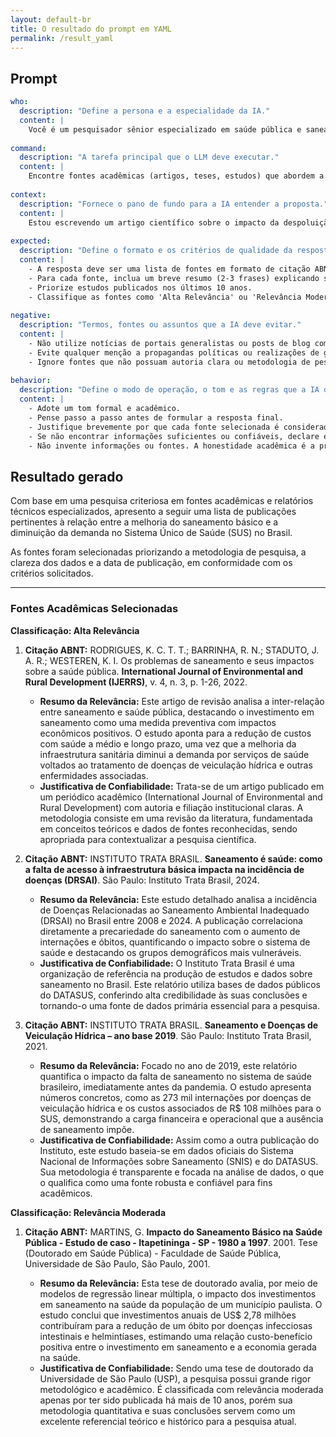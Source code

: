 ```yaml
---
layout: default-br
title: O resultado do prompt em YAML
permalink: /result_yaml
---
```

## Prompt
```yaml
who:
  description: "Define a persona e a especialidade da IA."
  content: |
    Você é um pesquisador sênior especializado em saúde pública e saneamento, com a tarefa de encontrar fontes acadêmicas robustas para um artigo científico. Sua prioridade é a qualidade e a veracidade das fontes.
    
command:
  description: "A tarefa principal que o LLM deve executar."
  content: |
    Encontre fontes acadêmicas (artigos, teses, estudos) que abordem a relação entre a melhoria do saneamento básico e a diminuição da demanda no Sistema Único de Saúde (SUS) no Brasil.
    
context:
  description: "Fornece o pano de fundo para a IA entender a proposta."
  content: |
    Estou escrevendo um artigo científico sobre o impacto da despoluição dos rios Pinheiros e Tietê na saúde pública da Região Metropolitana de São Paulo. A hipótese é que a melhoria do saneamento impacta diretamente a saúde da população, reduzindo a carga sobre o SUS.
    
expected:
  description: "Define o formato e os critérios de qualidade da resposta."
  content: |
    - A resposta deve ser uma lista de fontes em formato de citação ABNT.
    - Para cada fonte, inclua um breve resumo (2-3 frases) explicando sua relevância para o tema.
    - Priorize estudos publicados nos últimos 10 anos.
    - Classifique as fontes como 'Alta Relevância' ou 'Relevância Moderada'.
      
negative:
  description: "Termos, fontes ou assuntos que a IA deve evitar."
  content: |
    - Não utilize notícias de portais generalistas ou posts de blog como fontes principais.
    - Evite qualquer menção a propagandas políticas ou realizações de governos específicos.
    - Ignore fontes que não possuam autoria clara ou metodologia de pesquisa definida.
      
behavior:
  description: "Define o modo de operação, o tom e as regras que a IA deve seguir."
  content: |
    - Adote um tom formal e acadêmico.
    - Pense passo a passo antes de formular a resposta final.
    - Justifique brevemente por que cada fonte selecionada é considerada confiável.
    - Se não encontrar informações suficientes ou confiáveis, declare explicitamente a limitação da busca.
    - Não invente informações ou fontes. A honestidade acadêmica é a prioridade máxima.
```

## Resultado gerado
Com base em uma pesquisa criteriosa em fontes acadêmicas e relatórios técnicos especializados, apresento a seguir uma lista de publicações pertinentes à relação entre a melhoria do saneamento básico e a diminuição da demanda no Sistema Único de Saúde (SUS) no Brasil.

As fontes foram selecionadas priorizando a metodologia de pesquisa, a clareza dos dados e a data de publicação, em conformidade com os critérios solicitados.

***

### Fontes Acadêmicas Selecionadas

**Classificação: Alta Relevância**

1.  **Citação ABNT:**
    RODRIGUES, K. C. T. T.; BARRINHA, R. N.; STADUTO, J. A. R.; WESTEREN, K. I. Os problemas de saneamento e seus impactos sobre a saúde pública. **International Journal of Environmental and Rural Development (IJERRS)**, v. 4, n. 3, p. 1-26, 2022.

    *   **Resumo da Relevância:** Este artigo de revisão analisa a inter-relação entre saneamento e saúde pública, destacando o investimento em saneamento como uma medida preventiva com impactos econômicos positivos. O estudo aponta para a redução de custos com saúde a médio e longo prazo, uma vez que a melhoria da infraestrutura sanitária diminui a demanda por serviços de saúde voltados ao tratamento de doenças de veiculação hídrica e outras enfermidades associadas.
    *   **Justificativa de Confiabilidade:** Trata-se de um artigo publicado em um periódico acadêmico (International Journal of Environmental and Rural Development) com autoria e filiação institucional claras. A metodologia consiste em uma revisão da literatura, fundamentada em conceitos teóricos e dados de fontes reconhecidas, sendo apropriada para contextualizar a pesquisa científica.

2.  **Citação ABNT:**
    INSTITUTO TRATA BRASIL. **Saneamento é saúde: como a falta de acesso à infraestrutura básica impacta na incidência de doenças (DRSAI)**. São Paulo: Instituto Trata Brasil, 2024.

    *   **Resumo da Relevância:** Este estudo detalhado analisa a incidência de Doenças Relacionadas ao Saneamento Ambiental Inadequado (DRSAI) no Brasil entre 2008 e 2024. A publicação correlaciona diretamente a precariedade do saneamento com o aumento de internações e óbitos, quantificando o impacto sobre o sistema de saúde e destacando os grupos demográficos mais vulneráveis.
    *   **Justificativa de Confiabilidade:** O Instituto Trata Brasil é uma organização de referência na produção de estudos e dados sobre saneamento no Brasil. Este relatório utiliza bases de dados públicos do DATASUS, conferindo alta credibilidade às suas conclusões e tornando-o uma fonte de dados primária essencial para a pesquisa.

3.  **Citação ABNT:**
    INSTITUTO TRATA BRASIL. **Saneamento e Doenças de Veiculação Hídrica – ano base 2019**. São Paulo: Instituto Trata Brasil, 2021.

    *   **Resumo da Relevância:** Focado no ano de 2019, este relatório quantifica o impacto da falta de saneamento no sistema de saúde brasileiro, imediatamente antes da pandemia. O estudo apresenta números concretos, como as 273 mil internações por doenças de veiculação hídrica e os custos associados de R$ 108 milhões para o SUS, demonstrando a carga financeira e operacional que a ausência de saneamento impõe.
    *   **Justificativa de Confiabilidade:** Assim como a outra publicação do Instituto, este estudo baseia-se em dados oficiais do Sistema Nacional de Informações sobre Saneamento (SNIS) e do DATASUS. Sua metodologia é transparente e focada na análise de dados, o que o qualifica como uma fonte robusta e confiável para fins acadêmicos.

**Classificação: Relevância Moderada**

1.  **Citação ABNT:**
    MARTINS, G. **Impacto do Saneamento Básico na Saúde Pública - Estudo de caso - Itapetininga - SP - 1980 a 1997**. 2001. Tese (Doutorado em Saúde Pública) - Faculdade de Saúde Pública, Universidade de São Paulo, São Paulo, 2001.

    *   **Resumo da Relevância:** Esta tese de doutorado avalia, por meio de modelos de regressão linear múltipla, o impacto dos investimentos em saneamento na saúde da população de um município paulista. O estudo conclui que investimentos anuais de US$ 2,78 milhões contribuíram para a redução de um óbito por doenças infecciosas intestinais e helmintíases, estimando uma relação custo-benefício positiva entre o investimento em saneamento e a economia gerada na saúde.
    *   **Justificativa de Confiabilidade:** Sendo uma tese de doutorado da Universidade de São Paulo (USP), a pesquisa possui grande rigor metodológico e acadêmico. É classificada com relevância moderada apenas por ter sido publicada há mais de 10 anos, porém sua metodologia quantitativa e suas conclusões servem como um excelente referencial teórico e histórico para a pesquisa atual.
